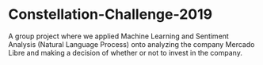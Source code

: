 # Constellation-Challenge-2019

A group project where we applied Machine Learning and Sentiment Analysis (Natural Language Process) onto analyzing the company Mercado Libre and making a decision of whether or not to invest in the company. 
